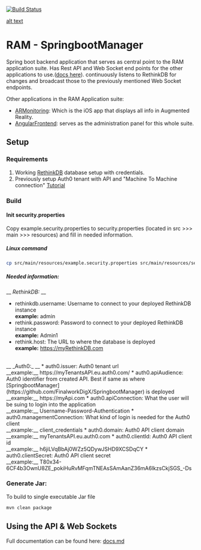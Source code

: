 [![Build Status](https://travis-ci.org/FinalworkDigX/SpringbootManager.svg?branch=master)](https://travis-ci.org/FinalworkDigX/SpringbootManager)

[alt text](https://imgur.com/hvj4iMi "Github_logo")


# RAM - SpringbootManager

Spring boot backend application that serves as central point to the RAM application suite. Has Rest API and Web Socket end points for the other applications to use.([docs here](/docs.md)). continuously listens to RethinkDB for changes and broadcast those to the previously mentioned Web Socket endpoints.

Other applications in the RAM Application suite:
* [ARMonitoring](https://github.com/FinalworkDigX/ARMonitoringApp): Which is the iOS app that displays all info in Augmented Reality.
* [AngularFrontend](https://github.com/FinalworkDigX/AngularFrontend): serves as the administration panel for this whole suite.

## Setup

### Requirements
1. Working [RethinkDB](https://rethinkdb.com/docs/quickstart/) database setup with credentials.
2. Previously setup Auth0 tenant with API and "Machine To Machine connection" [Tutorial](https://auth0.com/blog/implementing-jwt-authentication-on-spring-boot/)

### Build
#### Init security.properties
Copy example.security.properties to security.properties (located in src >>> main >>> resources) and fill in needed information.

##### Linux command
```bash
cp src/main/resources/example.security.properties src/main/resources/security.properties
```
##### Needed information:<br/>
__ _RethinkDB:_ __
* rethinkdb.username: Username to connect to your deployed RethinkDB instance<br/>
__example:__ admin
* rethink.password: Password to connect to your deployed RethinkDB instance<br/>
__example:__ Admin1
* rethink.host: The URL to where the database is deployed<br/>
__example:__ https://myRethinkDB.com

<br/>
__ _Auth0:_ __
* auth0.issuer: Auth0 tenant url<br/>
__example:__ https://myTenantsAPI.eu.auth0.com/
* auth0.apiAudience: Auth0 identifier from created API. Best if same as where [SpringbootManager](https://github.com/FinalworkDigX/SpringbootManager) is deployed<br/>
__example:__ https://myApi.com
* auth0.apiConnection: What the user will be suing to login into the application<br/>
__example:__ Username-Password-Authentication
* auth0.managementConnection: What kind of login is needed for the Auth0 client<br/>
__example:__ client_credentials
* auth0.domain: Auth0 API client domain<br/>
__example:__ myTenantsAPI.eu.auth0.com
* auth0.clientId: Auth0 API client id<br/>
__example:__ h6jiLVqBbAj0WZz5QDywJSHD9XCSDqCY
* auth0.clientSecret: Auth0 API client secret<br/>
__example:__ T80x34-6CF4b3OwnU8ZE_pokiHuRvMFqmTNEAsSAmAanZ36mA6lkzsCkjSGS_-Ds


### Generate Jar:
To build to single executable Jar file
```bash
mvn clean package
```

## Using the API &amp; Web Sockets

Full documentation can be found here: [docs.md](/docs.md)

